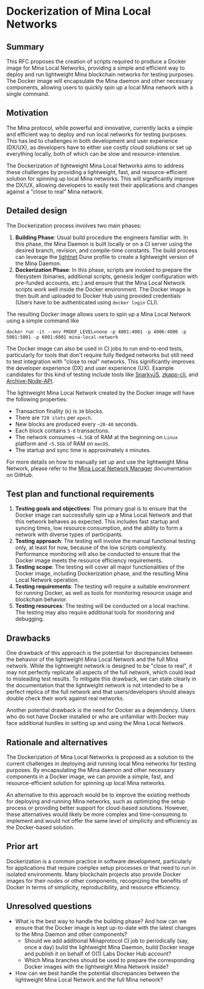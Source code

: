 # Dockerization of Mina Local Networks

## Summary

This RFC proposes the creation of scripts required to produce a Docker image for Mina Local Networks, providing a simple and efficient way to deploy and run lightweight Mina blockchain networks for testing purposes. The Docker image will encapsulate the Mina daemon and other necessary components, allowing users to quickly spin up a local Mina network with a single command.

## Motivation

The Mina protocol, while powerful and innovative, currently lacks a simple and efficient way to deploy and run local networks for testing purposes. This has led to challenges in both development and user experience (DX/UX), as developers have to either use costly cloud solutions or set up everything locally, both of which can be slow and resource-intensive.

The Dockerization of lightweight Mina Local Networks aims to address these challenges by providing a lightweight, fast, and resource-efficient solution for spinning up local Mina networks. This will significantly improve the DX/UX, allowing developers to easily test their applications and changes against a "close to real" Mina network.

## Detailed design

The Dockerization process involves two main phases:

1. **Building Phase**: Usual build procedure the engineers familiar with. In this phase, the Mina Daemon is built locally or on a CI server using the desired branch, revision, and compile-time constants. The build process can leverage the [lightnet](https://github.com/MinaProtocol/mina/blob/4e0b324912017c3ff576704ee397ade3d9bda412/src/config/lightnet.mlh) Dune profile to create a lightweight version of the Mina Daemon.
2. **Dockerization Phase**: In this phase, scripts are invoked to prepare the filesystem (binaries, additional scripts, genesis ledger configuration with pre-funded accounts, etc.) and ensure that the Mina Local Network scripts work well inside the Docker environment. The Docker image is then built and uploaded to Docker Hub using provided credentials (Users have to be authenticated using `docker login` CLI).

The resulting Docker image allows users to spin up a Mina Local Network using a simple command like

```shell
docker run -it --env PROOF_LEVEL=none -p 4001:4001 -p 4006:4006 -p 5001:5001 -p 6001:6001 mina-local-network
```

The Docker image can also be used in CI jobs to run end-to-end tests, particularly for tools that don't require fully fledged networks but still need to test integration with "close to real" networks. This significantly improves the developer experience (DX) and user experience (UX). Example candidates for this kind of testing include tools like [SnarkyJS](https://github.com/o1-labs/snarkyjs), [zkapp-cli](https://github.com/o1-labs/zkapp-cli), and [Archive-Node-API](https://github.com/o1-labs/Archive-Node-API).

The lightweight Mina Local Network created by the Docker image will have the following properties:

- Transaction finality (`k`) is `30` blocks.
- There are `720 slots` per `epoch`.
- New blocks are produced every `~20-40` seconds.
- Each block contains `5-8` transactions.
- The network consumes `~4.5GB` of RAM at the beginning on `Linux` platform and `~5.5Gb` of RAM on `macOS`.
- The startup and sync time is approximately `4` minutes.

For more details on how to manually set up and use the lightweight Mina Network, please refer to the [Mina Local Network Manager](https://github.com/MinaProtocol/mina/tree/rampup/scripts/mina-local-network#mina-lightweight-network) documentation on GitHub.

## Test plan and functional requirements

1. **Testing goals and objectives**: The primary goal is to ensure that the Docker image can successfully spin up a Mina Local Network and that this network behaves as expected. This includes fast startup and syncing times, low resource consumption, and the ability to form a network with diverse types of participants.
2. **Testing approach**: The testing will involve the manual functional testing only, at least for now, because of the low scripts complexity. Performance monitoring will also be conducted to ensure that the Docker image meets the resource efficiency requirements.
3. **Testing scope**: The testing will cover all major functionalities of the Docker image, including Dockerization phase, and the resulting Mina Local Network operation.
4. **Testing requirements**: The testing will require a suitable environment for running Docker, as well as tools for monitoring resource usage and blockchain behavior.
5. **Testing resources**: The testing will be conducted on a local machine. The testing may also require additional tools for monitoring and debugging.

## Drawbacks

One drawback of this approach is the potential for discrepancies between the behavior of the lightweight Mina Local Network and the full Mina network. While the lightweight network is designed to be "close to real", it may not perfectly replicate all aspects of the full network, which could lead to misleading test results. To mitigate this drawback, we can state clearly in the documentation that the lightweight network is not intended to be a perfect replica of the full network and that users/developers should always double check their work against real networks.

Another potential drawback is the need for Docker as a dependency. Users who do not have Docker installed or who are unfamiliar with Docker may face additional hurdles in setting up and using the Mina Local Network.

## Rationale and alternatives

The Dockerization of Mina Local Networks is proposed as a solution to the current challenges in deploying and running local Mina networks for testing purposes. By encapsulating the Mina daemon and other necessary components in a Docker image, we can provide a simple, fast, and resource-efficient solution for spinning up local Mina networks.

An alternative to this approach would be to improve the existing methods for deploying and running Mina networks, such as optimizing the setup process or providing better support for cloud-based solutions. However, these alternatives would likely be more complex and time-consuming to implement and would not offer the same level of simplicity and efficiency as the Docker-based solution.

## Prior art

Dockerization is a common practice in software development, particularly for applications that require complex setup processes or that need to run in isolated environments. Many blockchain projects also provide Docker images for their nodes or other components, recognizing the benefits of Docker in terms of simplicity, reproducibility, and resource efficiency.

## Unresolved questions

- What is the best way to handle the building phase? And how can we ensure that the Docker image is kept up-to-date with the latest changes to the Mina Daemon and other components?
  - Should we add additional Minaprotocol CI job to periodically (say, once a day) build the lightweight Mina Daemon, build Docker image and publish it on behalf of O(1) Labs Docker Hub account?
  - Which Mina branches should be used to prepare the corresponding Docker images with the lightweight Mina Network inside?
- How can we best handle the potential discrepancies between the lightweight Mina Local Network and the full Mina network?
